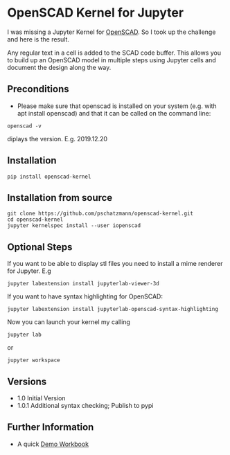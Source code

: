 # OpenSCAD Kernel for Jupyter

I was missing a Jupyter Kernel for [OpenSCAD](https://www.openscad.org/). So I took up the challenge and here is the result.  

Any regular text in a cell is added to the SCAD code buffer. This allows you to build up an OpenSCAD model in multiple steps using Jupyter cells and document the design along the way.

## Preconditions
- Please make sure that openscad is installed on your system (e.g. with apt install openscad) and that it can be called on the command line:

```
openscad -v
```
diplays the version. E.g. 2019.12.20

## Installation
```
pip install openscad-kernel
```
## Installation from source

```
git clone https://github.com/pschatzmann/openscad-kernel.git
cd openscad-kernel
jupyter kernelspec install --user iopenscad
```

## Optional Steps
If you want to be able to display stl files you need to install a mime renderer for Jupyter. E.g
```
jupyter labextension install jupyterlab-viewer-3d
```
If you want to have syntax highlighting for OpenSCAD:
```
jupyter labextension install jupyterlab-openscad-syntax-highlighting
```


Now you can launch your kernel my calling

```
jupyter lab
```
or 
```
jupyter workspace
```
## Versions
- 1.0     Initial Version
- 1.0.1   Additional syntax checking; Publish to pypi

## Further Information
- A quick [Demo Workbook](https://gist.github.com/pschatzmann/d3d043161f255be90f22dc4d19969f09)

